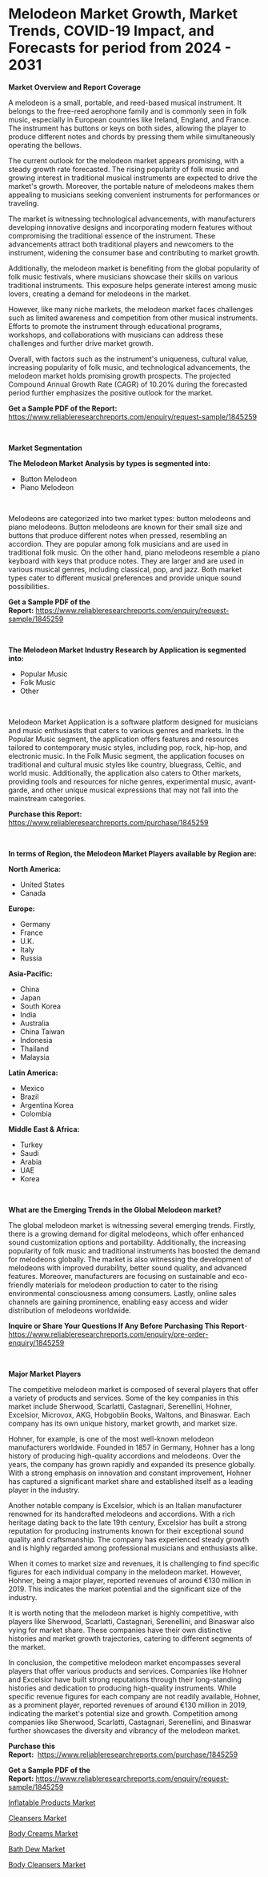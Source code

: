 <p><h1>Melodeon Market Growth, Market Trends, COVID-19 Impact, and Forecasts for period from 2024 - 2031</h1></p><p><strong>Market Overview and Report Coverage</strong></p>
<p><p>A melodeon is a small, portable, and reed-based musical instrument. It belongs to the free-reed aerophone family and is commonly seen in folk music, especially in European countries like Ireland, England, and France. The instrument has buttons or keys on both sides, allowing the player to produce different notes and chords by pressing them while simultaneously operating the bellows.</p><p>The current outlook for the melodeon market appears promising, with a steady growth rate forecasted. The rising popularity of folk music and growing interest in traditional musical instruments are expected to drive the market's growth. Moreover, the portable nature of melodeons makes them appealing to musicians seeking convenient instruments for performances or traveling.</p><p>The market is witnessing technological advancements, with manufacturers developing innovative designs and incorporating modern features without compromising the traditional essence of the instrument. These advancements attract both traditional players and newcomers to the instrument, widening the consumer base and contributing to market growth.</p><p>Additionally, the melodeon market is benefiting from the global popularity of folk music festivals, where musicians showcase their skills on various traditional instruments. This exposure helps generate interest among music lovers, creating a demand for melodeons in the market.</p><p>However, like many niche markets, the melodeon market faces challenges such as limited awareness and competition from other musical instruments. Efforts to promote the instrument through educational programs, workshops, and collaborations with musicians can address these challenges and further drive market growth.</p><p>Overall, with factors such as the instrument's uniqueness, cultural value, increasing popularity of folk music, and technological advancements, the melodeon market holds promising growth prospects. The projected Compound Annual Growth Rate (CAGR) of 10.20% during the forecasted period further emphasizes the positive outlook for the market.</p></p>
<p><strong>Get a Sample PDF of the Report:</strong> <a href="https://www.reliableresearchreports.com/enquiry/request-sample/1845259">https://www.reliableresearchreports.com/enquiry/request-sample/1845259</a></p>
<p>&nbsp;</p>
<p><strong>Market Segmentation</strong></p>
<p><strong>The Melodeon Market Analysis by types is segmented into:</strong></p>
<p><ul><li>Button Melodeon</li><li>Piano Melodeon</li></ul></p>
<p>&nbsp;</p>
<p><p>Melodeons are categorized into two market types: button melodeons and piano melodeons. Button melodeons are known for their small size and buttons that produce different notes when pressed, resembling an accordion. They are popular among folk musicians and are used in traditional folk music. On the other hand, piano melodeons resemble a piano keyboard with keys that produce notes. They are larger and are used in various musical genres, including classical, pop, and jazz. Both market types cater to different musical preferences and provide unique sound possibilities.</p></p>
<p><strong>Get a Sample PDF of the Report:</strong>&nbsp;<a href="https://www.reliableresearchreports.com/enquiry/request-sample/1845259">https://www.reliableresearchreports.com/enquiry/request-sample/1845259</a></p>
<p>&nbsp;</p>
<p><strong>The Melodeon Market Industry Research by Application is segmented into:</strong></p>
<p><ul><li>Popular Music</li><li>Folk Music</li><li>Other</li></ul></p>
<p>&nbsp;</p>
<p><p>Melodeon Market Application is a software platform designed for musicians and music enthusiasts that caters to various genres and markets. In the Popular Music segment, the application offers features and resources tailored to contemporary music styles, including pop, rock, hip-hop, and electronic music. In the Folk Music segment, the application focuses on traditional and cultural music styles like country, bluegrass, Celtic, and world music. Additionally, the application also caters to Other markets, providing tools and resources for niche genres, experimental music, avant-garde, and other unique musical expressions that may not fall into the mainstream categories.</p></p>
<p><strong>Purchase this Report:</strong>&nbsp; <a href="https://www.reliableresearchreports.com/purchase/1845259">https://www.reliableresearchreports.com/purchase/1845259</a></p>
<p>&nbsp;</p>
<p><strong>In terms of Region, the Melodeon Market Players available by Region are:</strong></p>
<p>
    <p> <strong> North America: </strong>
        <ul>
            <li>United States</li>
            <li>Canada</li>
        </ul>
        </p> 
    <p> <strong> Europe: </strong>
        <ul>
            <li>Germany</li>
            <li>France</li>
            <li>U.K.</li>
            <li>Italy</li>
            <li>Russia</li>
        </ul>
        </p> 
    <p> <strong> Asia-Pacific: </strong>
        <ul>
            <li>China</li>
            <li>Japan</li>
            <li>South Korea</li>
            <li>India</li>
            <li>Australia</li>
            <li>China Taiwan</li>
            <li>Indonesia</li>
            <li>Thailand</li>
            <li>Malaysia</li>
        </ul>
        </p> 
    <p> <strong> Latin America: </strong>
        <ul>
            <li>Mexico</li>
            <li>Brazil</li>
            <li>Argentina Korea</li>
            <li>Colombia</li>
        </ul>
        </p> 
    <p> <strong> Middle East & Africa: </strong>
        <ul>
            <li>Turkey</li>
            <li>Saudi</li>
            <li>Arabia</li>
            <li>UAE</li>
            <li>Korea</li>
        </ul>
    </p>
    </p>
<p>&nbsp;</p>
<p><strong>What are the Emerging Trends in the Global Melodeon market?</strong></p>
<p><p>The global melodeon market is witnessing several emerging trends. Firstly, there is a growing demand for digital melodeons, which offer enhanced sound customization options and portability. Additionally, the increasing popularity of folk music and traditional instruments has boosted the demand for melodeons globally. The market is also witnessing the development of melodeons with improved durability, better sound quality, and advanced features. Moreover, manufacturers are focusing on sustainable and eco-friendly materials for melodeon production to cater to the rising environmental consciousness among consumers. Lastly, online sales channels are gaining prominence, enabling easy access and wider distribution of melodeons worldwide.</p></p>
<p><strong>Inquire or Share Your Questions If Any Before Purchasing This Report</strong>- <a href="https://www.reliableresearchreports.com/enquiry/pre-order-enquiry/1845259">https://www.reliableresearchreports.com/enquiry/pre-order-enquiry/1845259</a></p>
<p>&nbsp;</p>
<p><strong>Major Market Players</strong></p>
<p><p>The competitive melodeon market is composed of several players that offer a variety of products and services. Some of the key companies in this market include Sherwood, Scarlatti, Castagnari, Serenellini, Hohner, Excelsior, Microvox, AKG, Hobgoblin Books, Waltons, and Binaswar. Each company has its own unique history, market growth, and market size.</p><p>Hohner, for example, is one of the most well-known melodeon manufacturers worldwide. Founded in 1857 in Germany, Hohner has a long history of producing high-quality accordions and melodeons. Over the years, the company has grown rapidly and expanded its presence globally. With a strong emphasis on innovation and constant improvement, Hohner has captured a significant market share and established itself as a leading player in the industry.</p><p>Another notable company is Excelsior, which is an Italian manufacturer renowned for its handcrafted melodeons and accordions. With a rich heritage dating back to the late 19th century, Excelsior has built a strong reputation for producing instruments known for their exceptional sound quality and craftsmanship. The company has experienced steady growth and is highly regarded among professional musicians and enthusiasts alike.</p><p>When it comes to market size and revenues, it is challenging to find specific figures for each individual company in the melodeon market. However, Hohner, being a major player, reported revenues of around €130 million in 2019. This indicates the market potential and the significant size of the industry.</p><p>It is worth noting that the melodeon market is highly competitive, with players like Sherwood, Scarlatti, Castagnari, Serenellini, and Binaswar also vying for market share. These companies have their own distinctive histories and market growth trajectories, catering to different segments of the market.</p><p>In conclusion, the competitive melodeon market encompasses several players that offer various products and services. Companies like Hohner and Excelsior have built strong reputations through their long-standing histories and dedication to producing high-quality instruments. While specific revenue figures for each company are not readily available, Hohner, as a prominent player, reported revenues of around €130 million in 2019, indicating the market's potential size and growth. Competition among companies like Sherwood, Scarlatti, Castagnari, Serenellini, and Binaswar further showcases the diversity and vibrancy of the melodeon market.</p></p>
<p><strong>Purchase this Report:</strong>&nbsp;&nbsp;<a href="https://www.reliableresearchreports.com/purchase/1845259">https://www.reliableresearchreports.com/purchase/1845259</a></p>
<p></p>
<p><strong>Get a Sample PDF of the Report:</strong>&nbsp;<a href="https://www.reliableresearchreports.com/enquiry/request-sample/1845259">https://www.reliableresearchreports.com/enquiry/request-sample/1845259</a></p>
<p><p><a href="https://github.com/castoriffic/Market-Research-Report-List-2/blob/main/inflatable-products-market.md">Inflatable Products Market</a></p><p><a href="https://github.com/sofayahoo2023/Market-Research-Report-List-2/blob/main/cleansers-market.md">Cleansers Market</a></p><p><a href="https://github.com/pizolina/Market-Research-Report-List-2/blob/main/body-creams-market.md">Body Creams Market</a></p><p><a href="https://github.com/mabutironaldo/Market-Research-Report-List-2/blob/main/bath-dew-market.md">Bath Dew Market</a></p><p><a href="https://github.com/lbird53714/Market-Research-Report-List-2/blob/main/body-cleansers-market.md">Body Cleansers Market</a></p></p>